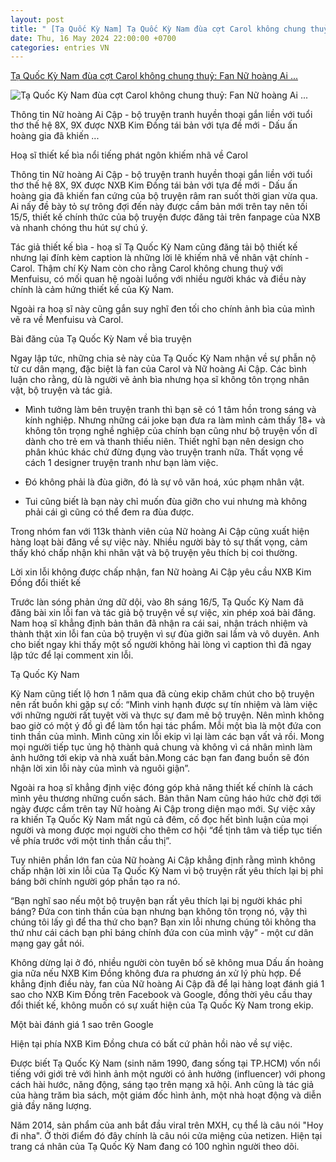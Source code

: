 ```yaml
---
layout: post
title: " [Tạ Quốc Kỳ Nam] Tạ Quốc Kỳ Nam đùa cợt Carol không chung thuỷ: Fan Nữ hoàng Ai ..."
date: Thu, 16 May 2024 22:00:00 +0700
categories: entries VN
---
```

[Tạ Quốc Kỳ Nam đùa cợt Carol không chung thuỷ: Fan Nữ hoàng Ai ...](https://kenh14.vn/ta-quoc-ky-nam-dua-cot-carol-khong-chung-thuy-fan-nu-hoang-ai-cap-chi-trich-du-doi-nxb-kim-dong-hung-bao-1-sao-20240516152328009.chn)

![Tạ Quốc Kỳ Nam đùa cợt Carol không chung thuỷ: Fan Nữ hoàng Ai ...](https://kenh14cdn.com/zoom/600_315/203336854389633024/2024/5/16/photo1715847565977-17158475661591838404082.jpg)

Thông tin Nữ hoàng Ai Cập - bộ truyện tranh huyền thoại gắn liền với tuổi thơ thế hệ 8X, 9X được NXB Kim Đồng tái bản với tựa đề mới - Dấu ấn hoàng gia đã khiến ...

Hoạ sĩ thiết kế bìa nổi tiếng phát ngôn khiếm nhã về Carol

Thông tin Nữ hoàng Ai Cập - bộ truyện tranh huyền thoại gắn liền với tuổi thơ thế hệ 8X, 9X được NXB Kim Đồng tái bản với tựa đề mới - Dấu ấn hoàng gia đã khiến fan cứng của bộ truyện râm ran suốt thời gian vừa qua. Ai nấy đề bày tỏ sự trông đợi đến này được cầm bản mới trên tay nên tối 15/5, thiết kế chính thức của bộ truyện được đăng tải trên fanpage của NXB và nhanh chóng thu hút sự chú ý.

Tác giả thiết kế bìa - hoạ sĩ Tạ Quốc Kỳ Nam cũng đăng tải bộ thiết kế nhưng lại đính kèm caption là những lời lẽ khiếm nhã về nhân vật chính - Carol. Thậm chí Kỳ Nam còn cho rằng Carol không chung thuỷ với Menfuisu, có mối quan hệ ngoài luồng với nhiều người khác và điều này chính là cảm hứng thiết kế của Kỳ Nam.

Ngoài ra hoạ sĩ này cũng gắn suy nghĩ đen tối cho chính ảnh bìa của mình vẽ ra về Menfuisu và Carol.

Bài đăng của Tạ Quốc Kỳ Nam về bìa truyện

Ngay lập tức, những chia sẻ này của Tạ Quốc Kỳ Nam nhận về sự phẫn nộ từ cư dân mạng, đặc biệt là fan của Carol và Nữ hoàng Ai Cập. Các bình luận cho rằng, dù là người vẽ ảnh bìa nhưng họa sĩ không tôn trọng nhân vật, bộ truyện và tác giả.

- Mình tưởng làm bên truyện tranh thì bạn sẽ có 1 tâm hồn trong sáng và kính nghiệp. Nhưng những cái joke bạn đưa ra làm mình cảm thấy 18+ và không tôn trọng nghề nghiệp của chính bạn cũng như bộ truyện vốn dĩ dành cho trẻ em và thanh thiếu niên. Thiết nghĩ bạn nên design cho phân khúc khác chứ đừng đụng vào truyện tranh nữa. Thất vọng về cách 1 designer truyện tranh như bạn làm việc.

- Đó không phải là đùa giỡn, đó là sự vô văn hoá, xúc phạm nhân vật.

- Tui cũng biết là bạn này chỉ muốn đùa giỡn cho vui nhưng mà không phải cái gì cũng có thể đem ra đùa được.

Trong nhóm fan với 113k thành viên của Nữ hoàng Ai Cập cũng xuất hiện hàng loạt bài đăng về sự việc này. Nhiều người bày tỏ sự thất vọng, cảm thấy khó chấp nhận khi nhân vật và bộ truyện yêu thích bị coi thường.

Lời xin lỗi không được chấp nhận, fan Nữ hoàng Ai Cập yêu cầu NXB Kim Đồng đổi thiết kế

Trước làn sóng phản ứng dữ dội, vào 8h sáng 16/5, Tạ Quốc Kỳ Nam đã đăng bài xin lỗi fan và tác giả bộ truyện về sự việc, xin phép xoá bài đăng. Nam hoạ sĩ khẳng định bản thân đã nhận ra cái sai, nhận trách nhiệm và thành thật xin lỗi fan của bộ truyện vì sự đùa giỡn sai lầm và vô duyên. Anh cho biết ngay khi thấy một số người không hài lòng vì caption thì đã ngay lập tức để lại comment xin lỗi.

Tạ Quốc Kỳ Nam

Kỳ Nam cũng tiết lộ hơn 1 năm qua đã cùng ekip chăm chút cho bộ truyện nên rất buồn khi gặp sự cố: “Mình vinh hạnh được sự tín nhiệm và làm việc với những người rất tuyệt vời và thực sự đam mê bộ truyện. Nên mình không bao giờ có một ý đồ gì để làm tổn hại tác phẩm. Mỗi một bìa là một đứa con tinh thần của mình. Mình cũng xin lỗi ekip vì lại làm các bạn vất vả rồi. Mong mọi người tiếp tục ủng hộ thành quả chung và không vì cá nhân mình làm ảnh hưởng tới ekip và nhà xuất bản.Mong các bạn fan đang buồn sẽ đón nhận lời xin lỗi này của mình và nguôi giận”.

Ngoài ra hoạ sĩ khẳng định việc đóng góp khả năng thiết kế chính là cách mình yêu thương những cuốn sách. Bản thân Nam cũng háo hức chờ đợi tới ngày được cầm trên tay Nữ hoàng Ai Cập trong diện mạo mới. Sự việc xảy ra khiến Tạ Quốc Kỳ Nam mất ngủ cả đêm, cố đọc hết bình luận của mọi người và mong được mọi người cho thêm cơ hội “để tịnh tâm và tiếp tục tiến về phía trước với một tinh thần cầu thị”.

Tuy nhiên phần lớn fan của Nữ hoàng Ai Cập khẳng định rằng mình không chấp nhận lời xin lỗi của Tạ Quốc Kỳ Nam vì bộ truyện rất yêu thích lại bị phỉ báng bởi chính người góp phần tạo ra nó.

“Bạn nghĩ sao nếu một bộ truyện bạn rất yêu thích lại bị người khác phỉ báng? Đứa con tinh thần của bạn nhưng bạn không tôn trọng nó, vậy thì chúng tôi lấy gì để tha thứ cho bạn? Bạn xin lỗi nhưng chúng tôi không tha thứ như cái cách bạn phỉ báng chính đứa con của mình vậy” - một cư dân mạng gay gắt nói.

Không dừng lại ở đó, nhiều người còn tuyên bố sẽ không mua Dấu ấn hoàng gia nữa nếu NXB Kim Đồng không đưa ra phương án xử lý phù hợp. Để khẳng định điều này, fan của Nữ hoàng Ai Cập đã để lại hàng loạt đánh giá 1 sao cho NXB Kim Đồng trên Facebook và Google, đồng thời yêu cầu thay đổi thiết kế, không muốn có sự xuất hiện của Tạ Quốc Kỳ Nam trong ekip.

Một bài đánh giá 1 sao trên Google

Hiện tại phía NXB Kim Đồng chưa có bất cứ phản hồi nào về sự việc.

Được biết Tạ Quốc Kỳ Nam (sinh năm 1990, đang sống tại TP.HCM) vốn nổi tiếng với giới trẻ với hình ảnh một người có ảnh hưởng (influencer) với phong cách hài hước, năng động, sáng tạo trên mạng xã hội. Anh cũng là tác giả của hàng trăm bìa sách, một giám đốc hình ảnh, một nhà hoạt động và diễn giả đầy năng lượng.

Năm 2014, sản phẩm của anh bắt đầu viral trên MXH, cụ thể là câu nói "Hoy đi nha". Ở thời điểm đó đây chính là câu nói cửa miệng của netizen. Hiện tại trang cá nhân của Tạ Quốc Kỳ Nam đang có 100 nghìn người theo dõi.

